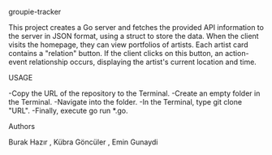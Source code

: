 groupie-tracker 

This project creates a Go server and fetches the provided API information to the server in JSON format, using a struct to store the data. When the client visits the homepage, they can view portfolios of artists. Each artist card contains a "relation" button. If the client clicks on this button, an action-event relationship occurs, displaying the artist's current location and time.

USAGE

-Copy the URL of the repository to the Terminal.
-Create an empty folder in the Terminal.
-Navigate into the folder.
-In the Terminal, type git clone "URL".
-Finally, execute go run *.go.

Authors

Burak Hazır , Kübra Göncüler , Emin Gunaydi